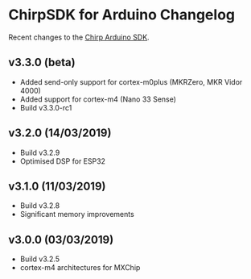 # ChirpSDK for Arduino Changelog

Recent changes to the [Chirp Arduino SDK](https://developers.chirp.io/docs).

## v3.3.0 (beta)

 - Added send-only support for cortex-m0plus (MKRZero, MKR Vidor 4000)
 - Added support for cortex-m4 (Nano 33 Sense)
 - Build v3.3.0-rc1

## v3.2.0 (14/03/2019)

 - Build v3.2.9
 - Optimised DSP for ESP32

## v3.1.0 (11/03/2019)

 - Build v3.2.8
 - Significant memory improvements

## v3.0.0 (03/03/2019)

 - Build v3.2.5
 - cortex-m4 architectures for MXChip
